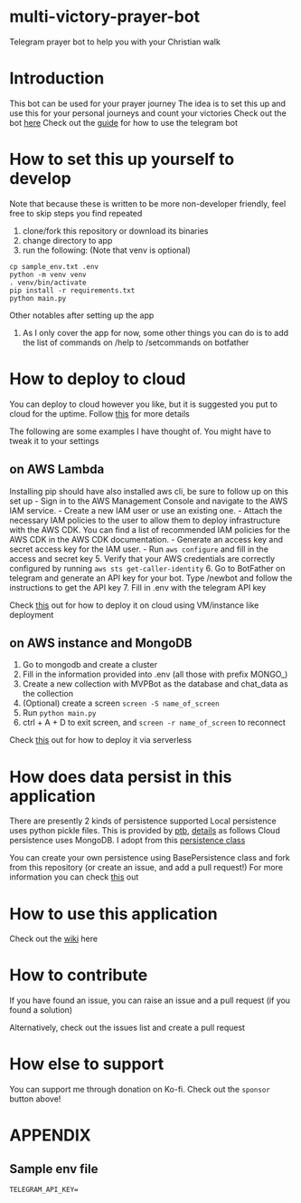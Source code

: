 # multi-victory-prayer-bot
Telegram prayer bot to help you with your Christian walk

# Introduction
This bot can be used for your prayer journey
The idea is to set this up and use this for your personal journeys and count
your victories
Check out the bot [here](https://t.me/MVPrayer_bot)
Check out the [guide](https://github.com/joalliswellchin/multi-victory-prayer-bot/wiki) for how to use the telegram bot

# How to set this up yourself to develop
Note that because these is written to be more non-developer friendly, feel free
to skip steps you find repeated

1. clone/fork this repository or download its binaries
2. change directory to app
3. run the following: (Note that venv is optional)
```
cp sample_env.txt .env
python -m venv venv
. venv/bin/activate
pip install -r requirements.txt
python main.py
```

Other notables after setting up the app
1. As I only cover the app for now, some other things you can do is to add the list of commands on /help to /setcommands on botfather

# How to deploy to cloud
You can deploy to cloud however you like, but it is suggested you put to cloud
for the uptime. Follow [this](https://github.com/python-telegram-bot/python-telegram-bot/wiki/Hosting-your-bot) for more details

The following are some examples I have thought of. You might have to tweak it to your settings

## on AWS Lambda
Installing pip should have also installed aws cli, be sure to follow up on this set up
    - Sign in to the AWS Management Console and navigate to the AWS IAM service.
    - Create a new IAM user or use an existing one.
    - Attach the necessary IAM policies to the user to allow them to deploy infrastructure with the AWS CDK. You can find a list of recommended IAM policies for the AWS CDK in the AWS CDK documentation.
    - Generate an access key and secret access key for the IAM user.
    - Run `aws configure` and fill in the access and secret key
5. Verify that your AWS credentials are correctly configured by running `aws sts get-caller-identity`
6. Go to BotFather on telegram and generate an API key for your bot. Type /newbot and follow the instructions to get the API key
7. Fill in .env with the telegram API key

Check [this](https://github.com/python-telegram-bot/python-telegram-bot/wiki/Hosting-your-bot) out for how to deploy it on cloud using VM/instance like deployment

## on AWS instance and MongoDB
1. Go to mongodb and create a cluster
2. Fill in the information provided into .env (all those with prefix MONGO_)
3. Create a new collection with MVPBot as the database and chat_data as the collection
4. (Optional) create a screen `screen -S name_of_screen`
5. Run `python main.py`
6. ctrl + A + D to exit screen, and `screen -r name_of_screen` to reconnect
 
Check [this](https://github.com/havebeenfitz/om-random-coffee-bot/wiki/Hosting-the-bot-on-AWS-Lambda) out for how to deploy it via serverless

# How does data persist in this application
There are presently 2 kinds of persistence supported
Local persistence uses python pickle files. This is provided by [ptb](https://github.com/python-telegram-bot/python-telegram-bot), [details](https://docs.python-telegram-bot.org/en/stable/telegram.ext.picklepersistence.html) as follows
Cloud persistence uses MongoDB. I adopt from this [persistence class](https://github.com/LucaSforza/MongoPersistence)

You can create your own persistence using BasePersistence class and fork from this repository (or create an issue, and add a pull request!)
For more information you can check [this](https://github.com/python-telegram-bot/python-telegram-bot/wiki/Making-your-bot-persistent) out

# How to use this application
Check out the [wiki](https://github.com/joalliswellchin/multi-victory-prayer-bot/wiki) here

# How to contribute
If you have found an issue, you can raise an issue and a pull request (if you found a solution)

Alternatively, check out the issues list and create a pull request

# How else to support
You can support me through donation on Ko-fi. Check out the `sponsor` button above!

# APPENDIX
## Sample env file
```
TELEGRAM_API_KEY=
```
